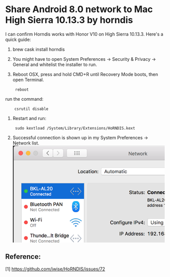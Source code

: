 # Share Android 8.0 network to Mac High Sierra 10.13.3 by horndis
I can confirm Horndis works with Honor V10 on High Sierra 10.13.3. Here's a quick guide:

1. brew cask install horndis
1. You might have to open System Preferences -> Security & Privacy -> General and whitelist the installer to run.
1. Reboot OSX, press and hold CMD+R until Recovery Mode boots, then open Terminal. 

		reboot 
	
  run the command:
  
		csrutil disable

1. Restart and run:

		sudo kextload /System/Library/Extensions/HoRNDIS.kext
1. Successful connection is shown up in my System Preferences -> Network list.
![image/HoRNDIS.png](image/HoRNDIS.png)

## Reference:
[1] https://github.com/jwise/HoRNDIS/issues/72